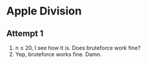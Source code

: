# Apple Division

## Attempt 1

1. n ≤ 20, I see how it is. Does bruteforce work fine? 
2. Yep, bruteforce works fine. Damn.
